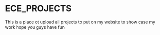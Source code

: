 # ECE_PROJECTS
This is a place ot upload all projects to put on my website to show case my work
hope you guys have fun

